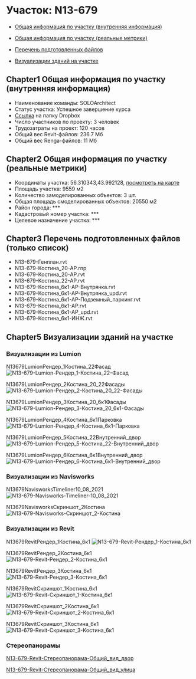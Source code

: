 # Участок: N13-679

* [Общая информация по участку (внутренняя информация)](#Chapter1)

* [Общая информация по участку (реальные метрики)](#Chapter2)

* [Перечень подготовленных файлов](#Chapter3)

* [Визуализации зданий на участке](#Chapter5)

## <a id="test">Chapter1</a> Общая информация по участку (внутренняя информация)
+ Наименование команды: SOLOArchitect
+ Статус участка: Успешное завершение курса
+ [Ссылка](https://www.dropbox.com/sh/wvvgv1nw1iqred9/AACfjeYcWpTv_vWj56p2gaCfa/N13_679?dl=0) на папку Dropbox
+ Число участников по проекту: 3 человек
+ Трудозатраты на проект: 120 часов
+ Общий вес Revit-файлов: 236.7 Мб
+ Общий вес Renga-файлов: 11 Мб
## <a id="test">Chapter2</a> Общая информация по участку (реальные метрики)
+ Координаты участка: 56.310343,43.992128, [посмотреть на карте]("yandex.ru/maps/47/nizhny-novgorod/?ll=56.310343%2C43.992128&z=19")
+ Площадь участка: 9559 м2
+ Количество замоделированных объектов: 3 шт.
+ Общая площадь смоделированных объектов: 20550 м2
+ Район города: *** 
+ Кадастровый номер участка: *** 
+ Целевое назначение участка: *** 
## <a id="test">Chapter3</a> Перечень подготовленных файлов (только список)
+ N13-679-Генплан.rvt
+ N13-679-Костина_20-АР.rnp
+ N13-679-Костина_20-АР.rvt
+ N13-679-Костина_22-АР.rvt
+ N13-679-Костина_6к1-АР-Внутрянка.rvt
+ N13-679-Костина_6к1-АР-Внутрянка_upd.rvt
+ N13-679-Костина_6к1-АР-Подземный_паркинг.rvt
+ N13-679-Костина_6к1-АР.rvt
+ N13-679-Костина_6к1-АР_upd.rvt
+ N13-679-Костина_6к1-ИНЖ.rvt
## <a id="test">Chapter5</a> Визуализации зданий на участке
### Визуализации из Lumion
N13679LumionРендер_1Костина_22Фасад
![N13-679-Lumion-Рендер_1-Костина_22-Фасад](/Images/N13_679/N13-679-Lumion-Рендер_1-Костина_22-Фасад_Compressed.jpg)

N13679LumionРендер_2Костина_20_22Фасады
![N13-679-Lumion-Рендер_2-Костина_20_22-Фасады](/Images/N13_679/N13-679-Lumion-Рендер_2-Костина_20_22-Фасады_Compressed.jpg)

N13679LumionРендер_3Костина_20_6к1Фасады
![N13-679-Lumion-Рендер_3-Костина_20_6к1-Фасады](/Images/N13_679/N13-679-Lumion-Рендер_3-Костина_20_6к1-Фасады_Compressed.jpg)

N13679LumionРендер_4Костина_6к1Парковка
![N13-679-Lumion-Рендер_4-Костина_6к1-Парковка](/Images/N13_679/N13-679-Lumion-Рендер_4-Костина_6к1-Парковка_Compressed.jpg)

N13679LumionРендер_5Костина_22Внутренний_двор
![N13-679-Lumion-Рендер_5-Костина_22-Внутренний_двор](/Images/N13_679/N13-679-Lumion-Рендер_5-Костина_22-Внутренний_двор_Compressed.jpg)

N13679LumionРендер_6Костина_6к1Внутренний_двор
![N13-679-Lumion-Рендер_6-Костина_6к1-Внутренний_двор](/Images/N13_679/N13-679-Lumion-Рендер_6-Костина_6к1-Внутренний_двор_Compressed.jpg)

### Визуализации из Navisworks
N13679NavisworksTimeliner10_08_2021
![N13-679-Navisworks-Timeliner-10_08_2021](/Images/N13_679/N13-679-Navisworks-Timeliner-10_08_2021_Compressed.jpg)

N13679NavisworksСкриншот_2Костина
![N13-679-Navisworks-Скриншот_2-Костина](/Images/N13_679/N13-679-Navisworks-Скриншот_2-Костина_Compressed.jpg)

### Визуализации из Revit
N13679RevitРендер_1Костина_6к1
![N13-679-Revit-Рендер_1-Костина_6к1](/Images/N13_679/N13-679-Revit-Рендер_1-Костина_6к1_Compressed.jpg)

N13679RevitРендер_2Костина_6к1
![N13-679-Revit-Рендер_2-Костина_6к1](/Images/N13_679/N13-679-Revit-Рендер_2-Костина_6к1_Compressed.jpg)

N13679RevitРендер_3Костина_6к1
![N13-679-Revit-Рендер_3-Костина_6к1](/Images/N13_679/N13-679-Revit-Рендер_3-Костина_6к1_Compressed.jpg)

N13679RevitСкриншот_1Костина_6к1
![N13-679-Revit-Скриншот_1-Костина_6к1](/Images/N13_679/N13-679-Revit-Скриншот_1-Костина_6к1_Compressed.jpg)

N13679RevitСкриншот_2Костина_6к1
![N13-679-Revit-Скриншот_2-Костина_6к1](/Images/N13_679/N13-679-Revit-Скриншот_2-Костина_6к1_Compressed.jpg)

N13679RevitСкриншот_3Костина_6к1
![N13-679-Revit-Скриншот_3-Костина_6к1](/Images/N13_679/N13-679-Revit-Скриншот_3-Костина_6к1_Compressed.jpg)

### Стереопанорамы
[N13-679-Revit-Стереопанорама-Общий_вид_двор](https://pano.autodesk.com/pano.html?url=jpgs/05084edb-21c7-4d8e-9f18-516a95822f49&version=2)

[N13-679-Revit-Стереопанорама-Общий_вид_улица](https://pano.autodesk.com/pano.html?url=jpgs/c8236a09-a4b7-432a-9a97-217ae2b3ae98&version=2)

